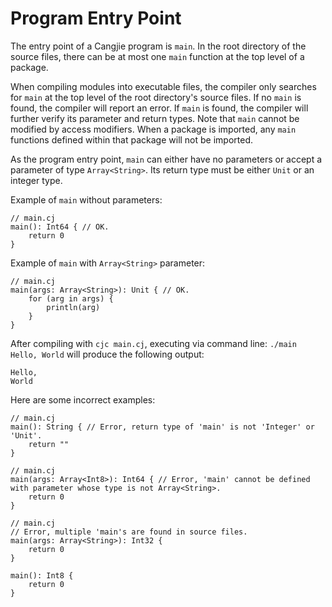 # Program Entry Point

The entry point of a Cangjie program is `main`. In the root directory of the source files, there can be at most one `main` function at the top level of a package.

When compiling modules into executable files, the compiler only searches for `main` at the top level of the root directory's source files. If no `main` is found, the compiler will report an error. If `main` is found, the compiler will further verify its parameter and return types. Note that `main` cannot be modified by access modifiers. When a package is imported, any `main` functions defined within that package will not be imported.

As the program entry point, `main` can either have no parameters or accept a parameter of type `Array<String>`. Its return type must be either `Unit` or an integer type.

Example of `main` without parameters:

<!-- run -->

```cangjie
// main.cj
main(): Int64 { // OK.
    return 0
}
```

Example of `main` with `Array<String>` parameter:

<!-- run -->

```cangjie
// main.cj
main(args: Array<String>): Unit { // OK.
    for (arg in args) {
        println(arg)
    }
}
```

After compiling with `cjc main.cj`, executing via command line: `./main Hello, World` will produce the following output:

```text
Hello,
World
```

Here are some incorrect examples:

<!-- compile.error  -->

```cangjie
// main.cj
main(): String { // Error, return type of 'main' is not 'Integer' or 'Unit'.
    return ""
}
```

<!-- compile.error  -->

```cangjie
// main.cj
main(args: Array<Int8>): Int64 { // Error, 'main' cannot be defined with parameter whose type is not Array<String>.
    return 0
}
```

<!-- compile.error  -->

```cangjie
// main.cj
// Error, multiple 'main's are found in source files.
main(args: Array<String>): Int32 {
    return 0
}

main(): Int8 {
    return 0
}
```